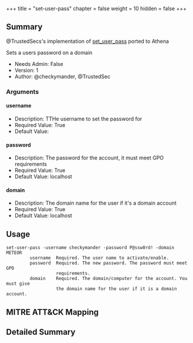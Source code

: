 +++
title = "set-user-pass"
chapter = false
weight = 10
hidden = false
+++

## Summary
@TrustedSecs's implementation of [set_user_pass](https://github.com/trustedsec/CS-Remote-OPs-BOF) ported to Athena

Sets a users password on a domain

- Needs Admin: False  
- Version: 1  
- Author: @checkymander, @TrustedSec  

### Arguments

#### username

- Description: TTHe username to set the password for
- Required Value: True 
- Default Value:  

#### password

- Description: The password for the account, it must meet GPO requirements
- Required Value: True
- Default Value: localhost

#### domain

- Description: The domain name for the user if it's a domain account
- Required Value: True
- Default Value: localhost

## Usage

```
set-user-pass -username checkymander -password P@ssw0rd! -domain METEOR
         username  Required. The user name to activate/enable. 
         password  Required. The new password. The password must meet GPO 
                   requirements.
         domain    Required. The domain/computer for the account. You must give 
                   the domain name for the user if it is a domain account.
```

## MITRE ATT&CK Mapping

## Detailed Summary
